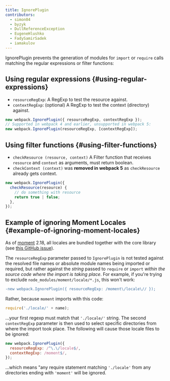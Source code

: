 ```yaml
---
title: IgnorePlugin
contributors:
  - simon04
  - byzyk
  - DullReferenceException
  - EugeneHlushko
  - FadySamirSadek
  - iamakulov
---
```


IgnorePlugin prevents the generation of modules for `import` or `require` calls matching the regular expressions or filter functions:

## Using regular expressions {#using-regular-expressions}

- `resourceRegExp`: A RegExp to test the resource against.
- `contextRegExp`: (optional) A RegExp to test the context (directory) against.

```javascript
new webpack.IgnorePlugin({ resourceRegExp, contextRegExp });
// Supported in webpack 4 and earlier, unsupported in webpack 5:
new webpack.IgnorePlugin(resourceRegExp, [contextRegExp]);
```

## Using filter functions {#using-filter-functions}

- `checkResource (resource, context)` A Filter function that receives `resource` and `context` as arguments, must return boolean.
- `checkContext (context)` was **removed in webpack 5** as `checkResource` already gets context.

```javascript
new webpack.IgnorePlugin({
  checkResource(resource) {
    // do something with resource
    return true | false;
  },
});
```

## Example of ignoring Moment Locales {#example-of-ignoring-moment-locales}

As of [moment](https://momentjs.com/) 2.18, all locales are bundled together with the core library (see [this GitHub issue](https://github.com/moment/moment/issues/2373)).

The `resourceRegExp` parameter passed to `IgnorePlugin` is not tested against the resolved file names or absolute module names being imported or required, but rather against the _string_ passed to `require` or `import` _within the source code where the import is taking place_. For example, if you're trying to exclude `node_modules/moment/locale/*.js`, this won't work:

```diff
-new webpack.IgnorePlugin({ resourceRegExp: /moment\/locale\// });
```

Rather, because `moment` imports with this code:

```js
require('./locale/' + name);
```

...your first regexp must match that `'./locale/'` string. The second `contextRegExp` parameter is then used to select specific directories from where the import took place. The following will cause those locale files to be ignored:

```javascript
new webpack.IgnorePlugin({
  resourceRegExp: /^\.\/locale$/,
  contextRegExp: /moment$/,
});
```

...which means "any require statement matching `'./locale'` from any directories ending with `'moment'` will be ignored.

